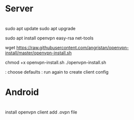 #
# Server
#

sudo apt update
sudo apt upgrade

sudo apt install openvpn easy-rsa net-tools

wget https://raw.githubusercontent.com/angristan/openvpn-install/master/openvpn-install.sh

chmod +x openvpn-install.sh
./openvpn-install.sh

: choose defaults
: run again to create client config


#
# Android
#

install openvpn client
add .ovpn file

